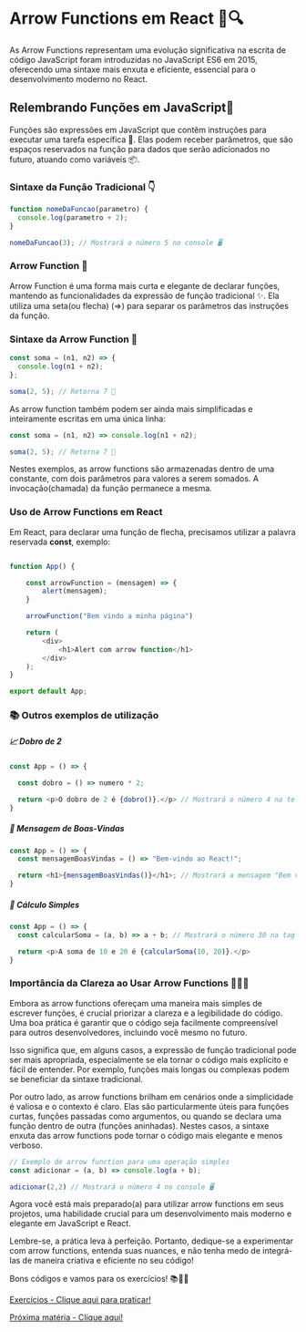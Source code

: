 # Arrow Functions em React 🏹🔍

As Arrow Functions representam uma evolução significativa na escrita de código JavaScript foram introduzidas no JavaScript ES6 em 2015, oferecendo uma sintaxe mais enxuta e eficiente, essencial para o desenvolvimento moderno no React.

## Relembrando Funções em JavaScript🤔

Funções são expressões em JavaScript que contêm instruções para executar uma tarefa específica 🚀. Elas podem receber parâmetros, que são espaços reservados na função para dados que serão adicionados no futuro, atuando como variáveis 📦.

### Sintaxe da Função Tradicional 👇

```javascript
function nomeDaFuncao(parametro) {
  console.log(parametro + 2);
}

nomeDaFuncao(3); // Mostrará o número 5 no console 🖥️
```

### Arrow Function 🏹

Arrow Function é uma forma mais curta e elegante de declarar funções, mantendo as funcionalidades da expressão de função tradicional ✨. Ela utiliza uma seta(ou flecha) (=>) para separar os parâmetros das instruções da função.

### Sintaxe da Arrow Function 🎯

```javascript
const soma = (n1, n2) => {
  console.log(n1 + n2);
};

soma(2, 5); // Retorna 7 🧮
```

As arrow function também podem ser ainda mais simplificadas e inteiramente escritas em uma única linha:

```javascript
const soma = (n1, n2) => console.log(n1 + n2);

soma(2, 5); // Retorna 7 🧮
```

Nestes exemplos, as arrow functions são armazenadas dentro de uma constante, com dois parâmetros para valores a serem somados. A invocação(chamada) da função permanece a mesma.

### Uso de Arrow Functions em React

Em React, para declarar uma função de flecha, precisamos utilizar a palavra reservada **const**, exemplo:

```javascript

function App() {

    const arrowFunction = (mensagem) => {
        alert(mensagem);
    }

    arrowFunction("Bem vindo a minha página")

    return (
        <div>
            <h1>Alert com arrow function</h1>
        </div>
    );
}

export default App;
```

### 📚 Outros exemplos de utilização

##### 📈 Dobro de 2

```javascript
const App = () => {

  const dobro = () => numero * 2;

  return <p>O dobro de 2 é {dobro()}.</p> // Mostrará o número 4 na tela🖥️
}
```

##### 🎉 Mensagem de Boas-Vindas

```javascript
const App = () => {
  const mensagemBoasVindas = () => "Bem-vindo ao React!";

  return <h1>{mensagemBoasVindas()}</h1>; // Mostrará a mensagem "Bem vindo ao React!" na tela🖥️
}
```

##### 🧮 Cálculo Simples

```javascript
const App = () => {
  const calcularSoma = (a, b) => a + b; // Mostrará o número 30 na tag <p></p>  🖥️

  return <p>A soma de 10 e 20 é {calcularSoma(10, 20)}.</p>
}
```

### Importância da Clareza ao Usar Arrow Functions 🧐👩‍💻

Embora as arrow functions ofereçam uma maneira mais simples de escrever funções, é crucial priorizar a clareza e a legibilidade do código. Uma boa prática é garantir que o código seja facilmente compreensível para outros desenvolvedores, incluindo você mesmo no futuro. 

Isso significa que, em alguns casos, a expressão de função tradicional pode ser mais apropriada, especialmente se ela tornar o código mais explícito e fácil de entender. Por exemplo, funções mais longas ou complexas podem se beneficiar da sintaxe tradicional.

Por outro lado, as arrow functions brilham em cenários onde a simplicidade é valiosa e o contexto é claro. Elas são particularmente úteis para funções curtas, funções passadas como argumentos, ou quando se declara uma função dentro de outra (funções aninhadas). Nestes casos, a sintaxe enxuta das arrow functions pode tornar o código mais elegante e menos verboso.

```javascript
// Exemplo de arrow function para uma operação simples
const adicionar = (a, b) => console.log(a + b);

adicionar(2,2) // Mostrará o número 4 no console 🖥️

```

Agora você está mais preparado(a) para utilizar arrow functions em seus projetos, uma habilidade crucial para um desenvolvimento mais moderno e elegante em JavaScript e React. 

Lembre-se, a prática leva à perfeição. Portanto, dedique-se a experimentar com arrow functions, entenda suas nuances, e não tenha medo de integrá-las de maneira criativa e eficiente no seu código!

Bons códigos e vamos para os exercícios! 📚👨‍💻

[Exercícios - Clique aqui para praticar!](./Exercicios/3.ArrowFunctionExercicios.md)

[Próxima matéria - Clique aqui!](./04.Hooks(useState).md)
